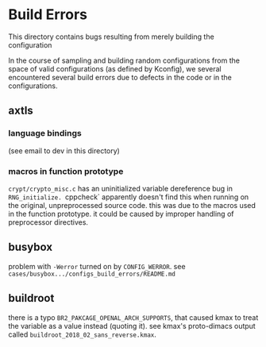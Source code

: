 # Build Errors

This directory contains bugs resulting from merely building
the configuration

In the course of sampling and building random configurations from the
space of valid configurations (as defined by Kconfig), we several
encountered several build errors due to defects in the code or in the
configurations.

## axtls

### language bindings

(see email to dev in this directory)

### macros in function prototype

`crypt/crypto_misc.c` has an uninitialized variable dereference bug in
`RNG_initialize. `cppcheck` apparently doesn't find this when running
on the original, unpreprocessed source code.  this was due to the
macros used in the function prototype.  it could be caused by improper
handling of preprocessor directives.

## busybox

problem with `-Werror` turned on by `CONFIG_WERROR`.  see `cases/busybox.../configs_build_errors/README.md`

## buildroot

there is a typo `BR2_PAKCAGE_OPENAL_ARCH_SUPPORTS`, that caused kmax
to treat the variable as a value instead (quoting it).  see kmax's
proto-dimacs output called `buildroot_2018_02_sans_reverse.kmax`.
